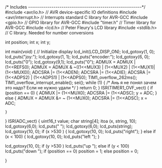 /* Includes ----------------------------------------------------------*/
#include <avr/io.h>         // AVR device-specific IO definitions
#include <avr/interrupt.h>  // Interrupts standard C library for AVR-GCC
#include <gpio.h>           // GPIO library for AVR-GCC
#include "timer.h"          // Timer library for AVR-GCC
#include <lcd.h>            // Peter Fleury's LCD library
#include <stdlib.h>         // C library. Needed for number conversions

int position;
int x;
int y;

int main(void)
{
    // Initialize display
    lcd_init(LCD_DISP_ON);
    lcd_gotoxy(1, 0); lcd_puts("joy:");
    lcd_gotoxy(1, 1); lcd_puts("encoder:");
    lcd_gotoxy(6, 0); lcd_puts("0");
    lcd_gotoxy(9,1); lcd_puts("0");
     ADMUX = ADMUX | (1<<REFS0);
     ADMUX = ADMUX & ~((1<<MUX3) | (1<<MUX2) | (1<<MUX1)| (1<<MUX0));
     ADCSRA |= (1<<ADEN);
    ADCSRA |= (1<<ADIE);
    ADCSRA |= (1<<ADPS2) | (1<<ADPS1) | (1<<ADPS0);
    TIM1_overflow_262ms();
    TIM1_overflow_interrupt_enable();
    sei();
    while (1)
    {
        /*  Ань я не понял зачем это надо? Если не нужно удали */
    }
    return 0;
}
ISR(TIMER1_OVF_vect)
{
    if (position == 0)
    {
      ADMUX |= (1<<MUX0);
      ADCSRA |= (1<<ADSC);
       y = ADC;
    }
    else
    {
      ADMUX = ADMUX &= ~ (1<<MUX0);
      ADCSRA |= (1<<ADSC);
      x = ADC;


    }

}
ISR(ADC_vect)
{
    uint16_t value;
    char string[4];
    itoa (x, string, 10);
    lcd_gotoxy(6,0);
    lcd_puts("    ");
    lcd_gotoxy(6,0);
    lcd_puts(string);
    lcd_gotoxy(10, 0);
    if (x >530 )
    {
     lcd_gotoxy(10, 0);
     lcd_puts("right");
    }
    else if (x < 100)
    {
      lcd_gotoxy(10, 0);
      lcd_puts("left ");
    }

   lcd_gotoxy(10, 0);
    if (y >530 )
      lcd_puts("up   ");
    else if (y < 100)
      lcd_puts("down ");
      if (position == 0)
      position = 1;
      else
      position = 0;

}
